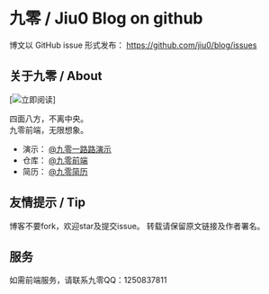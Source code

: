 # 九零 / Jiu0 Blog on github

博文以 GitHub issue 形式发布：
https://github.com/jiu0/blog/issues



## 关于九零 / About


[![立即阅读](https://avatars1.githubusercontent.com/u/16054233?v=3&s=460)]

四面八方，不离中央。<br/>九零前端，无限想象。

* 演示： [@九零一路路演示](http://www.yilulu.com)
* 仓库： [@九零前端](http://github.com/jiu0)
* 简历： [@九零简历](https://github.com/jiu0/blog/blob/master/resume.md)


## 友情提示 / Tip

博客不要fork，欢迎star及提交issue。
转载请保留原文链接及作者署名。


## 服务

如需前端服务，请联系九零QQ：1250837811
